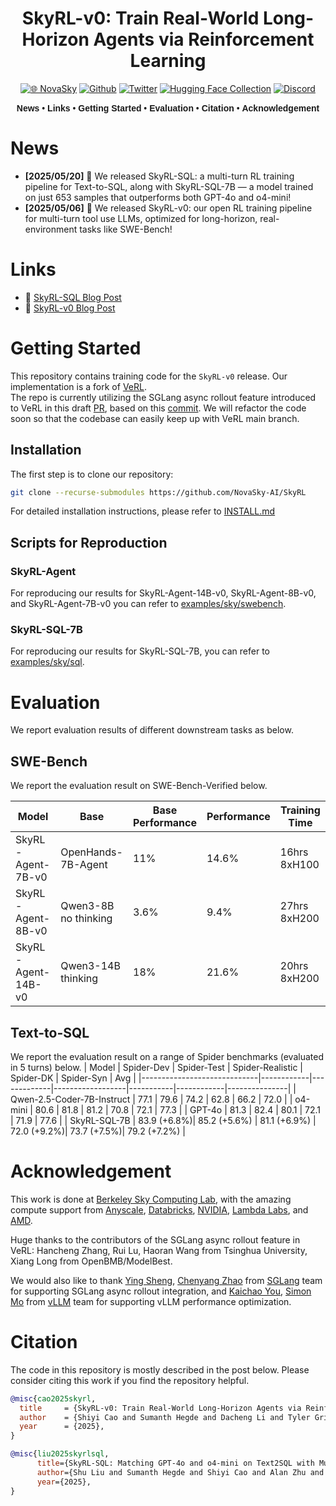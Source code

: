 <div align="center">

# SkyRL-v0: Train Real-World Long-Horizon Agents via Reinforcement Learning

[![🌐 NovaSky](https://img.shields.io/badge/-Visit%20Website-5865F2?style=for-the-badge)](https://novasky-ai.github.io/) [![Github](https://img.shields.io/badge/SkyRL-000000?style=for-the-badge&logo=github&logoColor=000&logoColor=white)](https://github.com/NovaSky-AI/SkyRL) [![Twitter](https://img.shields.io/badge/NovaSky-white?style=for-the-badge&logo=X&logoColor=000&color=000&labelColor=white)](https://x.com/NovaSkyAI) [![Hugging Face Collection](https://img.shields.io/badge/NovaSky-fcd022?style=for-the-badge&logo=huggingface&logoColor=000&labelColor)](https://huggingface.co/NovaSky-AI) [![Discord](https://img.shields.io/badge/NovaSky-5865F2?style=for-the-badge&logo=discord&logoColor=white)](https://discord.gg/RBAjeWSA)


<div align="center" style="font-family: Arial, sans-serif;">
  <p>
    <a href="#news" style="text-decoration: none; font-weight: bold;">News</a> •
    <a href="#links" style="text-decoration: none; font-weight: bold;">Links</a> •
    <a href="#getting-started" style="text-decoration: none; font-weight: bold;">Getting Started</a> •
    <a href="#evaluation" style="text-decoration: none; font-weight: bold;">Evaluation</a> •
    <a href="#citation" style="text-decoration: none; font-weight: bold;">Citation</a> •
    <a href="#acknowledgement" style="text-decoration: none; font-weight: bold;">Acknowledgement</a> 
  </p>
</div>

</div>


# News
- **[2025/05/20]** 🎉 We released SkyRL-SQL: a multi-turn RL training pipeline for Text-to-SQL, along with SkyRL-SQL-7B — a model trained on just 653 samples that outperforms both GPT-4o and o4-mini!
- **[2025/05/06]** 🎉 We released SkyRL-v0: our open RL training pipeline for multi-turn tool use LLMs, optimized for long-horizon, real-environment tasks like SWE-Bench!

# Links
- 📜 [SkyRL-SQL Blog Post](https://novasky-ai.notion.site/skyrl-sql)
- 📜 [SkyRL-v0 Blog Post](https://novasky-ai.notion.site/skyrl-v0)

# Getting Started
This repository contains training code for the `SkyRL-v0` release. Our implementation is a fork of [VeRL](https://github.com/volcengine/verl).   
The repo is currently utilizing the SGLang async rollout feature introduced to VeRL in this draft [PR](https://github.com/volcengine/verl/pull/917), based on this [commit](https://github.com/volcengine/verl/commits/436530d6ec2b449e035fd2e823ad5b363cbf908e). We will refactor the code soon so that the codebase can easily keep up with VeRL main branch.

## Installation

The first step is to clone our repository:

```bash 
git clone --recurse-submodules https://github.com/NovaSky-AI/SkyRL
```

For detailed installation instructions, please refer to [INSTALL.md](./INSTALL.md)

## Scripts for Reproduction

### SkyRL-Agent 

For reproducing our results for SkyRL-Agent-14B-v0, SkyRL-Agent-8B-v0, and SkyRL-Agent-7B-v0 you can refer to [examples/sky/swebench](./examples/sky/swebench/README.md).

### SkyRL-SQL-7B
For reproducing our results for SkyRL-SQL-7B, you can refer to [examples/sky/sql](./examples/sky/sql/README.md).

# Evaluation
We report evaluation results of different downstream tasks as below. 

## SWE-Bench
We report the evaluation result on SWE-Bench-Verified below.

| Model              | Base                 | Base Performance | Performance | Training Time |
|--------------------|----------------------|------------------|-------------|---------------|
| SkyRL-Agent-7B-v0  | OpenHands-7B-Agent   | 11%              | 14.6%       | 16hrs 8xH100  |
| SkyRL-Agent-8B-v0  | Qwen3-8B no thinking | 3.6%             | 9.4%        | 27hrs 8xH200  |
| SkyRL-Agent-14B-v0 | Qwen3-14B thinking   | 18%              | 21.6%       | 20hrs 8xH200  |

## Text-to-SQL 
We report the evaluation result on a range of Spider benchmarks (evaluated in 5 turns) below. 
| Model                        | Spider-Dev | Spider-Test | Spider-Realistic | Spider-DK | Spider-Syn | Avg  |
|-----------------------------|------------|-------------|------------------|-----------|------------|---------------|
| Qwen-2.5-Coder-7B-Instruct  | 77.1       | 79.6        | 74.2             | 62.8      | 66.2       | 72.0          |
| o4-mini                     | 80.6       | 81.8        | 81.2             | 70.8      | 72.1       | 77.3          |
| GPT-4o                      | 81.3       | 82.4        | 80.1             | 72.1      | 71.9       | 77.6          |
| SkyRL-SQL-7B         | 83.9 (+6.8%)| 85.2 (+5.6%)  | 81.1  (+6.9%)     | 72.0 (+9.2%)| 73.7 (+7.5%)| 79.2 (+7.2%)      |


# Acknowledgement
This work is done at [Berkeley Sky Computing Lab](https://sky.cs.berkeley.edu/), with the amazing compute support from [Anyscale](https://www.anyscale.com/), [Databricks](https://www.databricks.com/), [NVIDIA](https://developer.nvidia.com/brev), [Lambda Labs](https://lambdalabs.com/service/gpu-cloud?srsltid=AfmBOop5FnmEFTkavVtdZDsLWvHWNg6peXtat-OXJ9MW5GMNsk756PE5), and [AMD](https://www.amd.com/).

Huge thanks to the contributors of the SGLang async rollout feature in VeRL: Hancheng Zhang, Rui Lu, Haoran Wang from Tsinghua University, Xiang Long from OpenBMB/ModelBest.

We would also like to thank [Ying Sheng](https://sites.google.com/view/yingsheng/home), [Chenyang Zhao](https://zhaochenyang20.github.io/Chayenne/) from [SGLang](https://github.com/sgl-project/sglang) team for supporting SGLang async rollout integration, and [Kaichao You](https://youkaichao.github.io/research), [Simon Mo](https://github.com/simon-mo) from [vLLM](https://github.com/vllm-project/vllm) team for supporting vLLM performance optimization.

# Citation
The code in this repository is mostly described in the post below. Please consider citing this work if you find the repository helpful. 

```bibtex
@misc{cao2025skyrl,
  title     = {SkyRL-v0: Train Real-World Long-Horizon Agents via Reinforcement Learning},
  author    = {Shiyi Cao and Sumanth Hegde and Dacheng Li and Tyler Griggs and Shu Liu and Eric Tang and Jiayi Pan and Xingyao Wang and Akshay Malik and Graham Neubig and Kourosh Hakhamaneshi and Richard Liaw and Philipp Moritz and Matei Zaharia and Joseph E. Gonzalez and Ion Stoica},
  year      = {2025},
}
```

```bibtex
@misc{liu2025skyrlsql,
      title={SkyRL-SQL: Matching GPT-4o and o4-mini on Text2SQL with Multi-Turn RL},
      author={Shu Liu and Sumanth Hegde and Shiyi Cao and Alan Zhu and Dacheng Li and Tyler Griggs and Eric Tang and Akshay Malik and Kourosh Hakhamaneshi and Richard Liaw and Philipp Moritz and Matei Zaharia and Joseph E. Gonzalez and Ion Stoica},
      year={2025},
}
```
